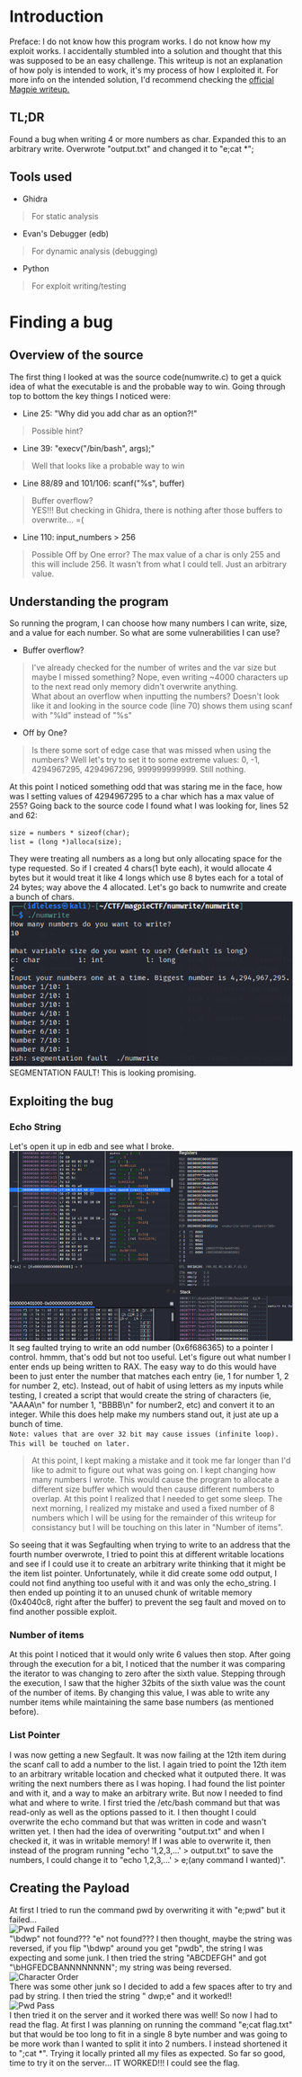 # Introduction
Preface: I do not know how this program works. I do not know how my exploit works. I accidentally stumbled into a solution and thought that this was supposed to be an easy challenge.
This writeup is not an explanation of how poly is intended to work, it's my process of how I exploited it. For more info on the intended solution, I'd recommend checking the [official Magpie writeup.](https://github.com/infosec-ucalgary/magpieCTF-2021/tree/master/challenges/binary-exploitation/numwrite)

## TL;DR
Found a bug when writing 4 or more numbers as char. Expanded this to an arbitrary write. Overwrote "output.txt" and changed it to "e;cat *";

## Tools used
 - Ghidra
> For static analysis
 - Evan's Debugger (edb)
> For dynamic analysis (debugging)
 - Python
> For exploit writing/testing

# Finding a bug
## Overview of the source
The first thing I looked at was the source code(numwrite.c) to get a quick idea of what the executable is and the probable way to win.
Going through top to bottom the key things I noticed were:
- Line 25: "Why did you add char as an option?!"
> Possible hint?
- Line 39: "execv("/bin/bash", args);"
> Well that looks like a probable way to win
- Line 88/89 and 101/106: scanf("%s", buffer)
> Buffer overflow?  
> YES!!! But checking in Ghidra, there is nothing after those buffers to overwrite... =(
- Line 110: input_numbers > 256
> Possible Off by One error? The max value of a char is only 255 and this will include 256.
> It wasn't from what I could tell. Just an arbitrary value.

## Understanding the program
So running the program, I can choose how many numbers I can write, size, and a value for each number. So what are some vulnerabilities I can use?
- Buffer overflow?
> I've already checked for the number of writes and the var size but maybe I missed something? Nope, even writing ~4000 characters up to the next read only memory didn't overwrite anything.  
> What about an overflow when inputting the numbers? Doesn't look like it and looking in the source code (line 70) shows them using scanf with "%ld" instead of "%s"
- Off by One?
> Is there some sort of edge case that was missed when using the numbers? Well let's try to set it to some extreme values: 0, -1, 4294967295, 4294967296, 999999999999. Still nothing.

At this point I noticed something odd that was staring me in the face, how was I setting values of 4294967295 to a char which has a max value of 255? 
Going back to the source code I found what I was looking for, lines 52 and 62: 
```
size = numbers * sizeof(char);  
list = (long *)alloca(size);
```  
They were treating all numbers as a long but only allocating space for the type requested. So if I created 4 chars(1 byte each), it would allocate 4 bytes but it would treat it like 4 longs which use 8 bytes each for a total of 24 bytes; way above the 4 allocated. Let's go back to numwrite and create a bunch of chars. 
<br/>
![Segmentation fault](screenshots/SegFault.PNG)
<br/>
SEGMENTATION FAULT! This is looking promising. 

## Exploiting the bug
### Echo String
Let's open it up in edb and see what I broke.
<br/>
![Segmentation Fault EDB](screenshots/SegFaultEDB.PNG)
<br/>
It seg faulted trying to write an odd number (0x6f686365) to a pointer I control. hmmm, that's odd but not too useful. Let's figure out what number I enter ends up being written to RAX. The easy way to do this would have been to just enter the number that matches each entry (ie, 1 for number 1, 2 for number 2, etc). Instead, out of habit of using letters as my inputs while testing, I created a script that would create the string of characters (ie, "AAAA\n" for number 1, "BBBB\n" for number2, etc) and convert it to an integer. While this does help make my numbers stand out, it just ate up a bunch of time.
<br/>
```Note: values that are over 32 bit may cause issues (infinite loop). This will be touched on later.```
> At this point, I kept making a mistake and it took me far longer than I'd like to admit to figure out what was going on. I kept changing how many numbers I wrote. This would cause the program to allocate a different size buffer which would then cause different numbers to overlap. At this point I realized that I needed to get some sleep. The next morning, I realized my mistake and used a fixed number of 8 numbers which I will be using for the remainder of this writeup for consistancy but I will be touching on this later in "Number of items".

So seeing that it was Segfaulting when trying to write to an address that the fourth number overwrote, I tried to point this at different writable locations and see if I could use it to create an arbitrary write thinking that it might be the item list pointer. Unfortunately, while it did create some odd output, I could not find anything too useful with it and was only the echo_string. I then ended up pointing it to an unused chunk of writable memory (0x4040c8, right after the buffer) to prevent the seg fault and moved on to find another possible exploit.
### Number of items
At this point I noticed that it would only write 6 values then stop. After going through the execution for a bit, I noticed that the number it was comparing the iterator to was changing to zero after the sixth value. Stepping through the execution, I saw that the higher 32bits of the sixth value was the count of the number of items. By changing this value, I was able to write any number items while maintaining the same base numbers (as mentioned before).
### List Pointer
I was now getting a new Segfault. It was now failing at the 12th item during the scanf call to add a number to the list. I again tried to point the 12th item to an arbitrary writable location and checked what it outputed there. It was writing the next numbers there as I was hoping. I had found the list pointer and with it, and a way to make an arbitrary write. But now I needed to find what and where to write. I first tried the /etc/bash command but that was read-only as well as the options passed to it. I then thought I could overwrite the echo command but that was written in code and wasn't written yet. I then had the idea of overwriting "output.txt" and when I checked it, it was in writable memory! If I was able to overwrite it, then instead of the program running "echo '1,2,3,...' > output.txt" to save the numbers, I could change it to "echo 1,2,3,...' > e;(any command I wanted)". 
## Creating the Payload
At first I tried to run the command pwd by overwriting it with "e;pwd" but it failed... 
<br/>
![Pwd Failed](screenshots/PwdFail.PNG)
<br/>
"\bdwp" not found??? "e" not found??? I then thought, maybe the string was reversed, if you flip "\bdwp" around you get "pwdb\", the string I was expecting and some junk. I then tried the string "ABCDEFGH" and got "\bHGFEDCBANNNNNNNN"; my string was being reversed. 
<br/>
![Character Order](screenshots/CharacterOrder.PNG)
<br/>
There was some other junk so I decided to add a few spaces after to try and pad by string. I then tried the string "   dwp;e" and it worked!!
<br/>
![Pwd Pass](screenshots/PwdPass.PNG)
<br/>
I then tried it on the server and it worked there was well! So now I had to read the flag. At first I was planning on running the command "e;cat flag.txt" but that would be too long to fit in a single 8 byte number and was going to be more work than I wanted to split it into 2 numbers. I instead shortened it to ";cat \*". Trying it locally printed all my files as expected. So far so good, time to try it on the server... IT WORKED!!! I could see the flag.

